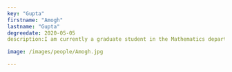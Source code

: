 ```yaml
---
key: "Gupta"
firstname: "Amogh"
lastname: "Gupta"
degreedate: 2020-05-05
description:I am currently a graduate student in the Mathematics department at Rutgers University-Camden. My Bachelor's degree is in Pure Math and Physics from Colgate University. I have been a TA since Fall 2021 and will be a PTL in Fall 2022. I also work in the Math and Stats Lab. I have experience applying pure math such as number theory and algebra to solve linear algebra questions. I am researching traffic models for Dr. Picolli’s lab using PDE’s and in particular, comparing how the model we have compares to existing models. My interests lie primarily in Algebraic number theory although I am also interested in topological dynamical systems.

image: /images/people/Amogh.jpg

---
```

